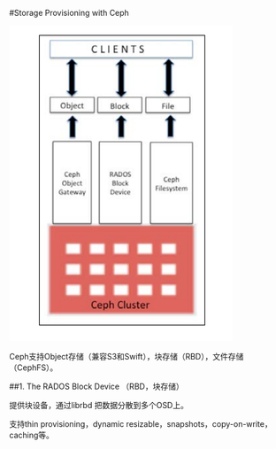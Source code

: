 #Storage Provisioning with Ceph

![图1](https://github.com/lzueclipse/learning/blob/master/ceph/day0004/1.png "图1")

Ceph支持Object存储（兼容S3和Swift），块存储（RBD），文件存储（CephFS）。

##1. The RADOS Block Device （RBD，块存储）

提供块设备，通过librbd 把数据分散到多个OSD上。

支持thin provisioning，dynamic resizable，snapshots，copy-on-write，caching等。



